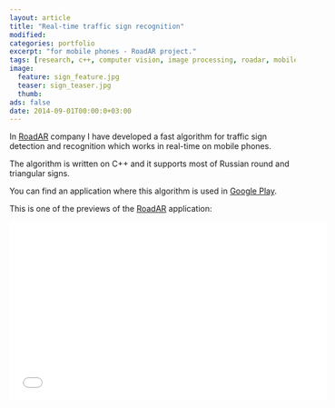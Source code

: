 ```yaml
---
layout: article
title: "Real-time traffic sign recognition"
modified:
categories: portfolio
excerpt: "for mobile phones - RoadAR project."
tags: [research, c++, computer vision, image processing, roadar, mobile, android, traffic signs]
image:
  feature: sign_feature.jpg
  teaser: sign_teaser.jpg
  thumb:
ads: false
date: 2014-09-01T00:00:0+03:00
---
```


In [RoadAR] company I have developed a fast algorithm for traffic sign detection and recognition
which works in real-time on mobile phones.

The algorithm is written on C++ and it supports most of Russian round and triangular signs.

You can find an application where this algorithm is used in [Google Play].

This is one of the previews of the [RoadAR] application:

<iframe width="560" height="315" src="//youtube.com/embed/hV9sEt7Z_n4" frameborder="0"> </iframe>

[RoadAR]: http://www.roadar.ru
[Google Play]: https://play.google.com/store/apps/details?id=ru.roadar.android